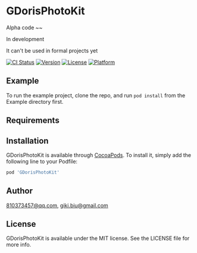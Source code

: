 # GDorisPhotoKit

Alpha code ~~ 

In development

It can't be used in formal projects yet

[![CI Status](https://img.shields.io/travis/810373457@qq.com/GDorisPhotoKit.svg?style=flat)](https://travis-ci.org/810373457@qq.com/GDorisPhotoKit)
[![Version](https://img.shields.io/cocoapods/v/GDorisPhotoKit.svg?style=flat)](https://cocoapods.org/pods/GDorisPhotoKit)
[![License](https://img.shields.io/cocoapods/l/GDorisPhotoKit.svg?style=flat)](https://cocoapods.org/pods/GDorisPhotoKit)
[![Platform](https://img.shields.io/cocoapods/p/GDorisPhotoKit.svg?style=flat)](https://cocoapods.org/pods/GDorisPhotoKit)

## Example

To run the example project, clone the repo, and run `pod install` from the Example directory first.

## Requirements

## Installation

GDorisPhotoKit is available through [CocoaPods](https://cocoapods.org). To install
it, simply add the following line to your Podfile:

```ruby
pod 'GDorisPhotoKit'
```

## Author

810373457@qq.com, giki.biu@gmail.com

## License

GDorisPhotoKit is available under the MIT license. See the LICENSE file for more info.
